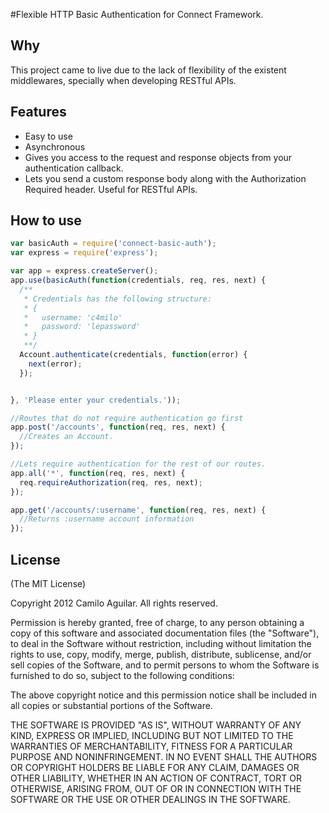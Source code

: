 #Flexible HTTP Basic Authentication for Connect Framework.

## Why
This project came to live due to the lack of flexibility of the existent middlewares, specially 
when developing RESTful APIs.

## Features
* Easy to use
* Asynchronous
* Gives you access to the request and response objects from your authentication callback.
* Lets you send a custom response body along with the Authorization Required header. Useful for RESTful APIs.

## How to use

```javascript
var basicAuth = require('connect-basic-auth');
var express = require('express');

var app = express.createServer();
app.use(basicAuth(function(credentials, req, res, next) {
  /**
   * Credentials has the following structure: 
   * {
   *   username: 'c4milo'
   *   password: 'lepassword'
   * }
   **/
  Account.authenticate(credentials, function(error) {
    next(error);
  });


}, 'Please enter your credentials.'));

//Routes that do not require authentication go first
app.post('/accounts', function(req, res, next) {
  //Creates an Account.
});

//Lets require authentication for the rest of our routes.
app.all('*', function(req, res, next) {
  req.requireAuthorization(req, res, next);
});

app.get('/accounts/:username', function(req, res, next) {
  //Returns :username account information
});

```

## License
(The MIT License)

Copyright 2012 Camilo Aguilar. All rights reserved.

Permission is hereby granted, free of charge, to any person obtaining a copy of this software and associated documentation files (the "Software"), to deal in the Software without restriction, including without limitation the rights to use, copy, modify, merge, publish, distribute, sublicense, and/or sell copies of the Software, and to permit persons to whom the Software is furnished to do so, subject to the following conditions:

The above copyright notice and this permission notice shall be included in all copies or substantial portions of the Software.

THE SOFTWARE IS PROVIDED "AS IS", WITHOUT WARRANTY OF ANY KIND, EXPRESS OR IMPLIED, INCLUDING BUT NOT LIMITED TO THE WARRANTIES OF MERCHANTABILITY, FITNESS FOR A PARTICULAR PURPOSE AND NONINFRINGEMENT. IN NO EVENT SHALL THE AUTHORS OR COPYRIGHT HOLDERS BE LIABLE FOR ANY CLAIM, DAMAGES OR OTHER LIABILITY, WHETHER IN AN ACTION OF CONTRACT, TORT OR OTHERWISE, ARISING FROM, OUT OF OR IN CONNECTION WITH THE SOFTWARE OR THE USE OR OTHER DEALINGS IN THE SOFTWARE.